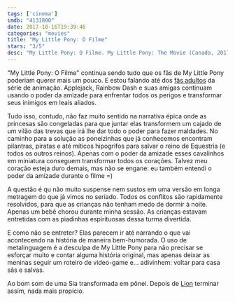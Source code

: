 ```yaml
---
tags: ['cinema']
imdb: "4131800"
date: 2017-10-16T19:39:46
categories: "movies"
title: "My Little Pony: O Filme"
stars: "3/5"
desc: "My Little Pony: O Filme. My Little Pony: The Movie (Canada, 2017). Dirigido por Jayson Thiessen. Escrito por Meghan McCarthy, Joe Ballarini, Rita Hsiao, Michael Vogel, Lauren Faust, Bonnie Zacherle. Com Uzo Aduba (Queen Novo), Ashleigh Ball (Applejack / Rainbow Dash), Adam Bengis (Code Red), Emily Blunt (Tempest Shadow / Fizzlepop Berrytwist), Kristin Chenoweth (Princess Skystar), Michelle Creber (Applebloom), Taye Diggs (Capper), Brian Dobson (Verko / Additional Voices), Michael Dobson (Bulk Biceps / Canterlot & Klugetown Featured Voices)."
---
```

"My Little Pony: O Filme" continua sendo tudo que os fãs de My Little Pony poderiam querer mais um pouco. E estou falando até dos [fãs adultos](/bronies-the-extremely-unexpected-adult-fans-of-my-little-pony) da série de animação. Applejack, Rainbow Dash e suas amigas continuam usando o poder da amizade para enfrentar todos os perigos e transformar seus inimigos em leais aliados.

Tudo isso, contudo, não faz muito sentido na narrativa épica onde as princesas são congeladas para que juntar elas transformem um cajado de um vilão das trevas que irá lhe dar todo o poder para fazer maldades. No caminho para a solução as poneizinhas que já conhecemos encontram pilantras, piratas e até míticos hipogrifos para salvar o reino de Equestria (e todos os outros reinos). Apenas com o poder da amizade esses cavalinhos em miniatura conseguem transformar todos os corações. Talvez meu coração esteja duro demais, mas não se engane: eu também entendi o poder da amizade durante o filme =)

A questão é qu não muito suspense nem sustos em uma versão em longa metragem do que já vimos no seriado. Todos os conflitos são rapidamente resolvidos, para que as crianças não tenham medo de dormir à noite. Apenas um bebê chorou durante minha sessão. As crianças estavam entretidas com as piadinhas espirituosas dessa turma divertida.

E como não se entreter? Elas parecem ir até narrando o que vai acontecendo na história de maneira bem-humorada. O uso de metalinguagem é a desculpa de My Little Pony para não precisar se esforçar muito e contar alguma história original, mas apenas deixar as meninas seguir um roteiro de video-game e... adivinhem: voltar para casa sãs e salvas.

Ao bom som de uma Sia transformada em pônei. Depois de [Lion](/lion-uma-jornada-para-casa) terminar assim, nada mais propício.

